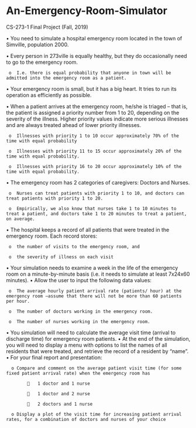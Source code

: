 # An-Emergency-Room-Simulator
CS-273-1 Final Project (Fall, 2019)

•	You need to simulate a hospital emergency room located in the town of Simville, population 2000.

•	Every person in 273ville is equally healthy, but they do occasionally need to go to the emergency room.  
     
     o	I.e. there is equal probability that anyone in town will be admitted into the emergency room as a patient.
      
•	Your emergency room is small, but it has a big heart.  It tries to run its operation as efficiently as possible.

•	When a patient arrives at the emergency room, he/she is triaged – that is, the patient is assigned a priority number from 1 to 20, depending on the severity of the illness.  Higher priority values indicate more serious illnesses and are always treated ahead of lower priority illnesses.
     
     o	Illnesses with priority 1 to 10 occur approximately 70% of the time with equal probability
     
     o	Illnesses with priority 11 to 15 occur approximately 20% of the time with equal probability.
    
     o	Illnesses with priority 16 to 20 occur approximately 10% of the time with equal probability.
      
•	The emergency room has 2 categories of caregivers: Doctors and Nurses.
     
     o	Nurses can treat patients with priority 1 to 10, and doctors can treat patients with priority 1 to 20.
     
     o	Empirically, we also know that nurses take 1 to 10 minutes to treat a patient, and doctors take 1 to 20 minutes to treat a patient, on average. 
      
•	The hospital keeps a record of all patients that were treated in the emergency room.  Each record stores:
     
     o	the number of visits to the emergency room, and
     
     o	the severity of illness on each visit
      
•	Your simulation needs to examine a week in the life of the emergency room on a minute-by-minute basis (i.e. it needs to simulate at least 7x24x60 minutes).
•	Allow the user to input the following data values:
     
     o	The average hourly patient arrival rate (patients/ hour) at the emergency room –assume that there will not be more than 60 patients per hour.
     
     o	The number of doctors working in the emergency room.
     
     o	The number of nurses working in the emergency room. 
      
•	You simulation will need to calculate the average visit time (arrival to discharge time) for emergency room patients.
•	At the end of the simulation, you will need to display a menu with options to list the names of all residents that were treated, and retrieve the record of a resident by “name”.
•	For your final report and presentation:
      
      o	Compare and comment on the average patient visit time (for some fixed patient arrival rate) when the emergency room has 
            
            	1 doctor and 1 nurse
            
            	1 doctor and 2 nurse
            
            	2 doctors and 1 nurse
      
      o	Display a plot of the visit time for increasing patient arrival rates, for a combination of doctors and nurses of your choice
